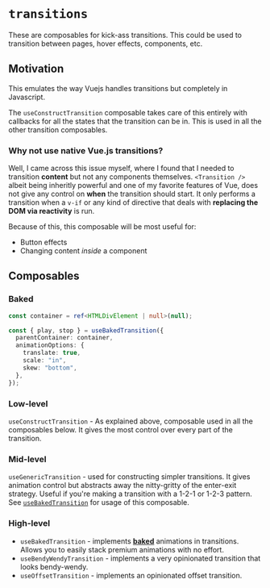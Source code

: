 # `transitions`

These are composables for kick-ass transitions. This could be used to transition between pages, hover effects, components, etc.

## Motivation

This emulates the way Vuejs handles transitions but completely in Javascript.

The `useConstructTransition` composable takes care of this entirely with callbacks for all the states that the transition can be in. This is used in all the other transition composables.

### Why not use native Vue.js transitions?

Well, I came across this issue myself, where I found that I needed to transition **content** but not any components themselves. `<Transition />` albeit being inheritly powerful and one of my favorite features of Vue, does not give any control on **when** the transition should start. It only performs a transition when a `v-if` or any kind of directive that deals with **replacing the DOM via reactivity** is run.

Because of this, this composable will be most useful for:

- Button effects
- Changing content _inside_ a component

## Composables

### Baked

```ts
const container = ref<HTMLDivElement | null>(null);

const { play, stop } = useBakedTransition({
  parentContainer: container,
  animationOptions: {
    translate: true,
    scale: "in",
    skew: "bottom",
  },
});
```

### Low-level

`useConstructTransition` - As explained above, composable used in all the composables below. It gives the most control over every part of the transition.

### Mid-level

`useGenericTransition` - used for constructing simpler transitions. It gives animation control but abstracts away the nitty-gritty of the enter-exit strategy. Useful if you're making a transition with a 1-2-1 or 1-2-3 pattern. See [`useBakedTransition`](https://github.com/StevenJPx2/nugget/blob/main/src/runtime/functions/transitions/use-baked-transition.ts) for usage of this composable.

### High-level

- `useBakedTransition` - implements [**baked**](../../../guide/3.baked) animations in transitions. Allows you to easily stack premium animations with no effort.
- `useBendyWendyTransition` - implements a very opinionated transition that looks bendy-wendy.
- `useOffsetTransition` - implements an opinionated offset transition.
